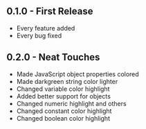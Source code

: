 ## 0.1.0 - First Release
* Every feature added
* Every bug fixed

## 0.2.0 - Neat Touches
* Made JavaScript object properties colored
* Made darkgreen string color lighter
* Changed variable color highlight
* Added better support for objects
* Changed numeric highlight and others
* Changed constant color highlight
* Changed boolean color highlight
